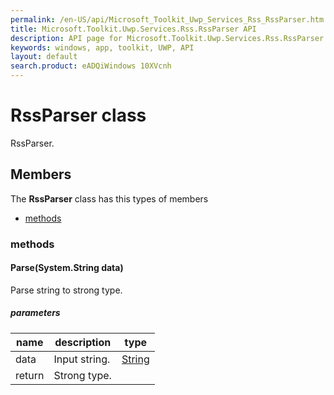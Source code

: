 ```yaml
---
permalink: /en-US/api/Microsoft_Toolkit_Uwp_Services_Rss_RssParser.htm
title: Microsoft.Toolkit.Uwp.Services.Rss.RssParser API 
description: API page for Microsoft.Toolkit.Uwp.Services.Rss.RssParser
keywords: windows, app, toolkit, UWP, API
layout: default
search.product: eADQiWindows 10XVcnh
---
```



# RssParser class

RssParser.

## Members

The **RssParser** class has this types of members

* [methods](#methods)

### methods

#### Parse(System.String data)

Parse string to strong type.

##### parameters



| name | description | type || --- | --- | --- || data | Input string. | [String](https://msdn.microsoft.com/library/windows/apps/System.String) || return |Strong type. |